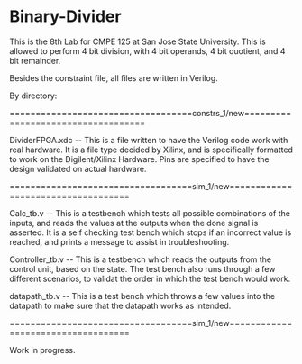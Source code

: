 # Binary-Divider
This is the 8th Lab for CMPE 125 at San Jose State University. This is 
allowed to perform 4 bit division, with 4 bit operands, 4 bit quotient, and 4 bit 
remainder. 

Besides the constraint file, all files are written in Verilog. 

By directory:

===================================constrs_1/new===================================

DividerFPGA.xdc -- This is a file written to have the Verilog code work with real 
hardware. It is a file type decided by Xilinx, and is specifically formatted to 
work on the Digilent/Xilinx Hardware. Pins are specified to have the design 
validated on actual hardware.

===================================sim_1/new===================================

Calc_tb.v -- This is a testbench which tests all possible combinations of the
inputs, and reads the values at the outputs when the done signal is asserted.
It is a self checking test bench which stops if an incorrect value is reached,
and prints a message to assist in troubleshooting.

Controller_tb.v -- This is a testbench which reads the outputs from the control
unit, based on the state. The test bench also runs through a few different 
scenarios, to validat the order in which the test bench would work.

datapath_tb.v -- This is a test bench which throws a few values into the 
datapath to make sure that the datapath works as intended. 

===================================sim_1/new===================================

Work in progress. 
